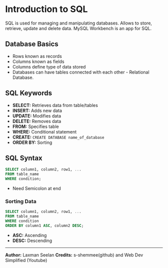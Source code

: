 # Introduction to SQL

SQL is used for managing and manipulating databases. Allows to store, retrieve, update and delete data.
MySQL Workbench is an app for SQL.

## Database Basics
- Rows known as records
- Columns known as fields
- Columns define type of data stored
- Databases can have tables connected with each other - Relational Database.

## SQL Keywords

- **SELECT:** Retrieves data from table/tables
- **INSERT:** Adds new data
- **UPDATE:** Modifies data
- **DELETE:** Removes data
- **FROM:** Specifies table
- **WHERE:** Conditional statement
- **CREATE:** `CREATE DATABASE name_of_database`
- **ORDER BY:** Sorting
## SQL Syntax
```sql
SELECT column1, column2, row1, ...  
FROM table_name 
WHERE condition;
```
- Need Semicolon at end

### Sorting Data

```sql
SELECT column1, column2, row1, ...  
FROM table_name 
WHERE condition
ORDER BY column1 ASC, column2 DESC;
```
- **ASC:** Ascending
- **DESC:** Descending

---

**Author:** Laxman Seelan
**Credits:** s-shemmee(github) and Web Dev Simplified (Youtube)